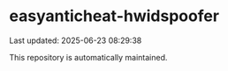 # easyanticheat-hwidspoofer

Last updated: 2025-06-23 08:29:38

This repository is automatically maintained.
